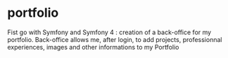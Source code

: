# portfolio
Fist go with Symfony and Symfony 4 : creation of a back-office for my portfolio. Back-office allows me, after login, to add projects, professionnal experiences, images and other informations to my Portfolio
